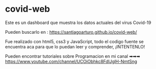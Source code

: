 # covid-web
Este es un dashboard que muestra los datos actuales del virus Covid-19

Pueden buscarlo en : https://santiagoarturo.github.io/covid-web/

Fue realizado con html5, css3 y JavaScript, todo el codigo fuente se encuentra aca para que lo puedan leer y comprender, ¡INTENTENLO!


Pueden encontrar tutoriales sobre Programacion en mi canal ➡➡➡ https://www.youtube.com/channel/UCOiObhkc8FdIJglH-NmtSng
